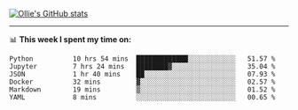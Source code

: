 <!--
**icedpanda/icedpanda** is a ✨ _special_ ✨ repository because its `README.md` (this file) appears on your GitHub profile.

Here are some ideas to get you started:

- 🔭 I’m currently working on ...
- 🌱 I’m currently learning ...
- 👯 I’m looking to collaborate on ...
- 🤔 I’m looking for help with ...
- 💬 Ask me about ...
- 📫 How to reach me: ...
- 😄 Pronouns: ...
- ⚡ Fun fact: ...
-->
[![Ollie's GitHub stats](https://github-readme-stats-icedpanda.vercel.app/api?username=icedpanda&count_private=true&show_icons=true)](https://github.com/icedpanda)

---
📊 **This week I spent my time on:**
<!--START_SECTION:waka-->

```text
Python          10 hrs 54 mins  █████████████░░░░░░░░░░░░   51.57 %
Jupyter         7 hrs 24 mins   ████████▓░░░░░░░░░░░░░░░░   35.04 %
JSON            1 hr 40 mins    ██░░░░░░░░░░░░░░░░░░░░░░░   07.93 %
Docker          32 mins         ▓░░░░░░░░░░░░░░░░░░░░░░░░   02.57 %
Markdown        19 mins         ▒░░░░░░░░░░░░░░░░░░░░░░░░   01.52 %
YAML            8 mins          ░░░░░░░░░░░░░░░░░░░░░░░░░   00.65 %
```

<!--END_SECTION:waka-->
